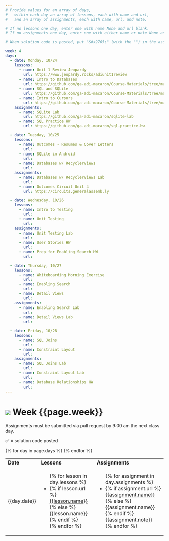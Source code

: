 ```yaml
---
# Provide values for an array of days,
#   within each day an array of lessons, each with name and url,
#   and an array of assignments, each with name, url, and note.

# If no lessons one day, enter one with name None and url blank.
# If no assignments one day, enter one with either name or note None and url blank.

# When solution code is posted, put "&#x2705;" (with the "") in the assignment's note.

week: 4
days:
  - date: Monday, 10/24
    lessons:
      - name: Unit 1 Review Jeopardy
        url: https://www.jeopardy.rocks/adiunit1review
      - name: Intro to Databases
        url: https://github.com/ga-adi-macaron/Course-Materials/tree/master/lessons/databases/databases-intro-lesson
      - name: SQL and SQLite
        url: https://github.com/ga-adi-macaron/Course-Materials/tree/master/lessons/databases/sqlite-lesson
      - name: Intro to Cursors
        url: https://github.com/ga-adi-macaron/Course-Materials/tree/master/lessons/databases/cursors-intro-lesson
    assignments:
      - name: SQLite Lab
        url: https://github.com/ga-adi-macaron/sqlite-lab
      - name: SQL Practice HW
        url: https://github.com/ga-adi-macaron/sql-practice-hw

  - date: Tuesday, 10/25
    lessons:
      - name: Outcomes - Resumes & Cover Letters
        url: 
      - name: SQLite in Android
        url: 
      - name: Databases w/ RecyclerViews
        url: 
    assignments:
      - name: Databases w/ RecyclerViews Lab
        url: 
      - name: Outcomes Circuit Unit 4
        url: https://circuits.generalassemb.ly

  - date: Wednesday, 10/26
    lessons:
      - name: Intro to Testing
        url: 
      - name: Unit Testing
        url: 
    assignments:
      - name: Unit Testing Lab
        url: 
      - name: User Stories HW
        url: 
      - name: Prep for Enabling Search HW
        url: 

  - date: Thursday, 10/27
    lessons:
      - name: Whiteboarding Morning Exercise
        url: 
      - name: Enabling Search
        url: 
      - name: Detail Views
        url: 
    assignments:
      - name: Enabling Search Lab
        url: 
      - name: Detail Views Lab
        url: 

  - date: Friday, 10/28
    lessons:
      - name: SQL Joins
        url: 
      - name: Constraint Layout
        url: 
    assignments:
      - name: SQL Joins Lab
        url: 
      - name: Constraint Layout Lab
        url: 
      - name: Database Relationships HW
        url: 
---
```


# ![](https://ga-dash.s3.amazonaws.com/production/assets/logo-9f88ae6c9c3871690e33280fcf557f33.png) Week {{page.week}}

Assignments must be submitted via pull request by 9:00 am the next class day.

&#x2705; = solution code posted

<table>
<tr><td><b>Date</b></td><td><b>Lessons</b></td><td><b>Assignments</b></td></tr>
{% for day in page.days %}
  <tr>
    <td>{{day.date}}</td>
    <td><ul>{% for lesson in day.lessons %}
      <li>{% if lesson.url %}
        <a href="{{lesson.url}}">{{lesson.name}}</a>
      {% else %}
        {{lesson.name}}
      {% endif %}</li>
    {% endfor %}</ul></td>
    <td><ul>{% for assignment in day.assignments %}
      <li>{% if assignment.url %}
        <a href="{{assignment.url}}">{{assignment.name}}</a>
      {% else %}
        {{assignment.name}}
      {% endif %}{{assignment.note}}</li>
    {% endfor %}</ul></td>
  </tr>
{% endfor %}
</table>
